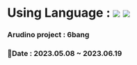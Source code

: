 # Using Language : <img src="https://img.shields.io/badge/C-1414A0?style=flat-square&logo=c&logoColor=white"/> <img src="https://img.shields.io/badge/C++-00599C?style=flat-square&logo=cplusplus&logoColor=white"/>
### Arudino project : 6bang
### 📆Date : 2023.05.08 ~ 2023.06.19
